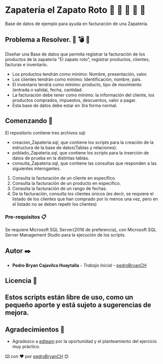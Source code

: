 # Zapatería el Zapato Roto 👞 👟 👠 👡 👢

Base de datos de ejemplo para ayuda en facturación de una Zapatería.

## Problema a Resolver.  🔧 💣 🔨

Diseñar una Base de datos que permita registrar la facturación de los productos de la zapatería "El zapato roto", registrar productos, clientes, facturas e inventario.

* Los productos tendrán como mínimo: Nombre, presentación, valor. 
* Los clientes tendrán como mínimo: Identificación, nombre, país.
* El inventario tendrá como mínimo: producto, tipo de movimiento (entrada o salida), fecha, cantidad.
* La facturación debe tener como mínimo: la información del cliente, los productos comprados, impuestos, descuentos, valor a pagar.
* Esta base de datos debe estar en 3ra forma normal.

## Comenzando 🚀

El repositorio contiene tres archivos sql:

* creacion_Zapateria.sql, que contiene los scripts para la creación de la estructura de la base de datos(Tablas y relaciones).
* poblado_Zapateria.sql, que contiene los scripts para la inserción de datos de prueba en la distintas tablas.
* consulta_Zapateria.sql, que contiene las consultas que responden a las siguientes interogantes.

1. Consulta la facturación de un cliente en específico.
2. Consulta la facturación de un producto en específico.
3. Consulta la facturación de un rango de fechas.
4. De la facturación, consulta los clientes únicos (es decir, se requiere el listado de los clientes que han comprado por lo menos una vez, pero en el listado no se deben repetir los clientes)

### Pre-requisitos 📋

Se requiere Microsoft SQL Server(2016 de preferencia), con Microsoft SQL Server Management Studio para la ejecución de los scripts.

## Autor ✒️

* **Pedro Bryan Cajavilca Huaytalla** - *Trabajo Inicial* - [pedroBryanCH](https://github.com/pedroBryanCH)

## Licencia 📄

Estos scripts están libre de uso, como un pequeño aporte y está sujeto a sugerencias de mejora.
---

## Agradecimientos 🎁

* Agradezco a [edteam](https://ed.team/) por la oportunidad y el planteamiento del ejercicio muy práctico.

⌨️ con ❤️ por [pedroBryanCH](https://github.com/pedroBryanCH) 😊